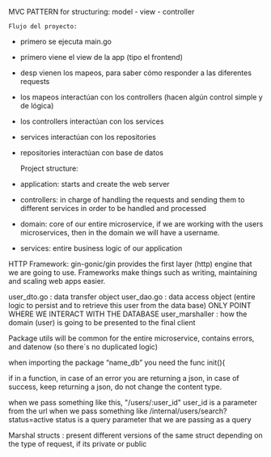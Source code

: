 MVC PATTERN for structuring: model - view - controller 

    Flujo del proyecto:
- primero se ejecuta main.go 
- primero viene el view de la app (tipo el frontend)
- desp vienen los mapeos, para saber cómo responder a las diferentes requests
- los mapeos interactúan con los controllers (hacen algún control simple y de lógica)
- los controllers interactúan con los services 
- services interactúan con los repositories 
- repositories interactúan con base de datos 

    Project structure:
- application: starts and create the web server
- controllers: in charge of handling the requests and sending them to different services in order to be handled and processed
- domain: core of our entire microservice, if we are working with the users microservices, then in the domain we will have a username. 
- services: entire business logic of our application  

HTTP Framework: gin-gonic/gin provides the first layer (http) engine that we are going to use. Frameworks make things such as writing, maintaining and scaling web apps easier.

user_dto.go : data transfer object 
user_dao.go : data access object (entire logic to persist and to retrieve this user from the data base) ONLY POINT WHERE WE INTERACT WITH THE DATABASE
user_marshaller : how the domain (user) is going to be presented to the final client

Package utils will be common for the entire microservice, contains errors, and datenow (so there´s no duplicated logic)

when importing the package “name_db”
you need the func init(){

if in a function, in case of an error you are returning a json, in case of success, keep returning a json, do not change the content type. 

when we pass something like this, "/users/:user_id" user_id is a parameter from the url 
when we pass something like /internal/users/search?status=active status is a query parameter that we are passing as a query

Marshal structs : present different versions of the same struct depending on the type of request, if its private or public 